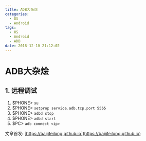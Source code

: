 ```yaml
---
title: ADB大杂烩
categories:
  - OS
  - Android
tags:
  - OS
  - Android
  - ADB
date: 2018-12-10 21:12:02
---
```


# ADB大杂烩

## 1. 远程调试

1. $PHONE> `su`
2. $PHONE> `setprop service.adb.tcp.port 5555`
3. $PHONE> `adbd stop`
4. $PHONE> `adbd start`
5. $PC> `adb connect <ip>`

<!--more-->

文章首发: [https://baijifeilong.github.io](https://baijifeilong.github.io)
